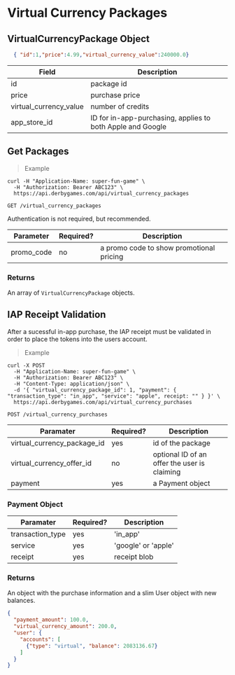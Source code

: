 # Virtual Currency Packages

## VirtualCurrencyPackage Object

```json
  { "id":1,"price":4.99,"virtual_currency_value":240000.0}
```

Field | Description
----- | -----------
id | package id
price | purchase price
virtual_currency_value | number of credits
app_store_id | ID for in-app-purchasing, applies to both Apple and Google

## Get Packages

> Example

```curl
curl -H "Application-Name: super-fun-game" \
  -H "Authorization: Bearer ABC123" \
  https://api.derbygames.com/api/virtual_currency_packages
```

`GET /virtual_currency_packages`

Authentication is not required, but recommended.

Parameter | Required? | Description
--------- | --------- | -----------
promo_code | no | a promo code to show promotional pricing

### Returns

An array of `VirtualCurrencyPackage` objects.

## IAP Receipt Validation

After a sucessful in-app purchase, the IAP receipt must be validated in order to place the tokens into the users account.

> Example

```curl
curl -X POST
  -H "Application-Name: super-fun-game" \
  -H "Authorization: Bearer ABC123" \
  -H "Content-Type: application/json" \
  -d '{ "virtual_currency_package_id": 1, "payment": { "transaction_type": "in_app", "service": "apple", receipt: "" } }' \
  https://api.derbygames.com/api/virtual_currency_purchases
```

`POST /virtual_currency_purchases`

Paramater | Required? | Description
--------- | --------- | -----------
virtual_currency_package_id | yes | id of the package
virtual_currency_offer_id | no | optional ID of an offer the user is claiming
payment | yes | a Payment object

### Payment Object

Paramater | Required? | Description
------| --------- | -----------
transaction_type | yes | 'in_app'
service | yes | 'google' or 'apple'
receipt | yes | receipt blob

### Returns

An object with the purchase information and a slim User object with new balances.

```json
{
  "payment_amount": 100.0,
  "virtual_currency_amount": 200.0,
  "user": {
    "accounts": [
      {"type": "virtual", "balance": 2083136.67}
    ]
  }
}
```

